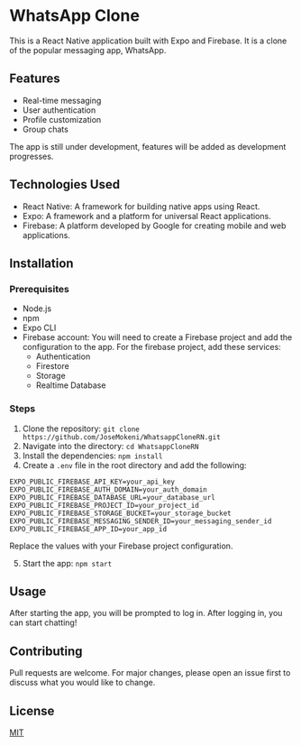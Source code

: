 # WhatsApp Clone

This is a React Native application built with Expo and Firebase. It is a clone of the popular messaging app, WhatsApp.

## Features

- Real-time messaging
- User authentication
- Profile customization
- Group chats

The app is still under development, features will be added as development progresses.

## Technologies Used

- React Native: A framework for building native apps using React.
- Expo: A framework and a platform for universal React applications.
- Firebase: A platform developed by Google for creating mobile and web applications.

## Installation

### Prerequisites

- Node.js
- npm
- Expo CLI
- Firebase account: You will need to create a Firebase project and add the configuration to the app.
  For the firebase project, add these services:
  - Authentication
  - Firestore
  - Storage
  - Realtime Database

### Steps

1. Clone the repository: `git clone https://github.com/JoseMokeni/WhatsappCloneRN.git`
2. Navigate into the directory: `cd WhatsappCloneRN`
3. Install the dependencies: `npm install`
4. Create a `.env` file in the root directory and add the following:

```
EXPO_PUBLIC_FIREBASE_API_KEY=your_api_key
EXPO_PUBLIC_FIREBASE_AUTH_DOMAIN=your_auth_domain
EXPO_PUBLIC_FIREBASE_DATABASE_URL=your_database_url
EXPO_PUBLIC_FIREBASE_PROJECT_ID=your_project_id
EXPO_PUBLIC_FIREBASE_STORAGE_BUCKET=your_storage_bucket
EXPO_PUBLIC_FIREBASE_MESSAGING_SENDER_ID=your_messaging_sender_id
EXPO_PUBLIC_FIREBASE_APP_ID=your_app_id
```

Replace the values with your Firebase project configuration.

5. Start the app: `npm start`

## Usage

After starting the app, you will be prompted to log in. After logging in, you can start chatting!

## Contributing

Pull requests are welcome. For major changes, please open an issue first to discuss what you would like to change.

## License

[MIT](https://choosealicense.com/licenses/mit/)
